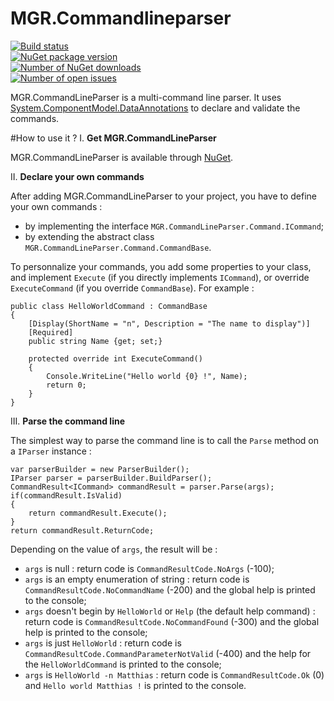 MGR.Commandlineparser
=================
[![Build status](http://img.shields.io/appveyor/ci/mgrosperrin/commandlineparser.svg)](https://ci.appveyor.com/project/mgrosperrin/commandlineparser)  
[![NuGet package version](http://img.shields.io/nuget/v/MGR.CommandLineParser.svg)](http://www.nuget.org/packages/MGR.CommandLineParser/)  
[![Number of NuGet downloads](http://img.shields.io/nuget/dt/MGR.CommandLineParser.svg)](http://www.nuget.org/stats/packages/MGR.CommandLineParser?groupby=Version)  
[![Number of open issues](http://img.shields.io/github/issues/mgrosperrin/commandlineparser.svg)](https://github.com/mgrosperrin/commandlineparser/issues)

MGR.CommandLineParser is a multi-command line parser. It uses [System.ComponentModel.DataAnnotations](http://msdn.microsoft.com/fr-fr/library/system.componentmodel.dataannotations.aspx) to declare and validate the commands.

#How to use it ?
I. **Get MGR.CommandLineParser**

MGR.CommandLineParser is available through [NuGet](https://www.nuget.org/packages/MGR.CommandLineParser/).

II. **Declare your own commands**

After adding MGR.CommandLineParser to your project, you have to define your own commands :

* by implementing the interface `MGR.CommandLineParser.Command.ICommand`;
* by extending the abstract class `MGR.CommandLineParser.Command.CommandBase`.

To personnalize your commands, you add some properties to your class, and implement `Execute` (if you directly implements `ICommand`), or override `ExecuteCommand` (if you override `CommandBase`).
For example :
```
public class HelloWorldCommand : CommandBase
{
    [Display(ShortName = "n", Description = "The name to display")]
    [Required]
    public string Name {get; set;}

    protected override int ExecuteCommand()
    {
        Console.WriteLine("Hello world {0} !", Name);
        return 0;
    }
}
```

III. **Parse the command line**

The simplest way to parse the command line is to call the `Parse` method on a `IParser` instance :
```
var parserBuilder = new ParserBuilder();
IParser parser = parserBuilder.BuildParser();
CommandResult<ICommand> commandResult = parser.Parse(args);
if(commandResult.IsValid)
{
    return commandResult.Execute();
}
return commandResult.ReturnCode;
```

Depending on the value of `args`, the result will be :

* `args` is null : return code is `CommandResultCode.NoArgs` (-100);
* `args` is an empty enumeration of string : return code is `CommandResultCode.NoCommandName` (-200) and the global help is printed to the console;
* `args` doesn't begin by `HelloWorld` or `Help` (the default help command) : return code is `CommandResultCode.NoCommandFound` (-300) and the global help is printed to the console;
* `args` is just `HelloWorld` : return code is `CommandResultCode.CommandParameterNotValid` (-400) and the help for the `HelloWorldCommand` is printed to the console;
* `args` is `HelloWorld -n Matthias` : return code is `CommandResultCode.Ok` (0) and `Hello world Matthias !` is printed to the console.
